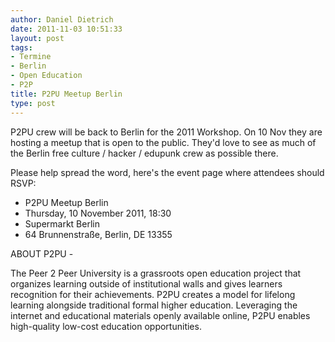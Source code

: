 ```yaml
---
author: Daniel Dietrich
date: 2011-11-03 10:51:33
layout: post
tags:
- Termine
- Berlin
- Open Education
- P2P
title: P2PU Meetup Berlin
type: post
---
```


P2PU crew will be back to Berlin for the 2011 Workshop. On 10 Nov they are hosting a meetup that is open to the public. They'd love to see as much of the Berlin free culture / hacker / edupunk crew as possible there.

Please help spread the word, here's the event page where attendees should RSVP: 

* P2PU Meetup Berlin  
* Thursday, 10 November 2011, 18:30  
* Supermarkt Berlin  
* 64 Brunnenstraße, Berlin, DE 13355

ABOUT P2PU - 

The Peer 2 Peer University is a grassroots open education project that organizes learning outside of institutional walls and gives learners recognition for their achievements. P2PU creates a model for lifelong learning alongside traditional formal higher education. Leveraging the internet and educational materials openly available online, P2PU enables high-quality low-cost education opportunities.